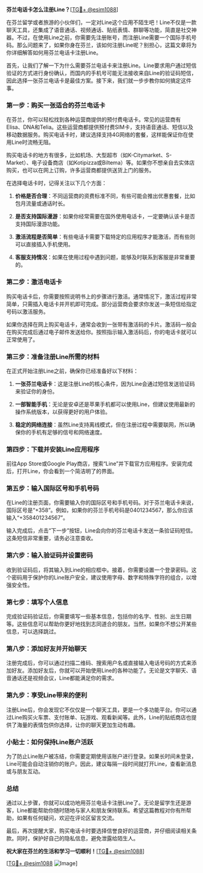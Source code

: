 **芬兰电话卡怎么注册Line？**[[TG💪+ @esim1088](https://t.me/s/esim1088)]

在芬兰留学或者旅游的小伙伴们，一定对Line这个应用不陌生吧！Line不仅是一款聊天工具，还集成了语音通话、视频通话、贴纸表情、群聊等功能，简直是社交神器。不过，在使用Line之前，你需要先注册账号，而注册Line需要一个国际手机号码。那么问题来了，如果你身在芬兰，该如何注册Line呢？别担心，这篇文章将为你详细解答如何用芬兰电话卡注册Line。

首先，让我们了解一下为什么需要芬兰电话卡来注册Line。Line要求用户通过短信验证的方式进行身份确认，而国内的手机号可能无法接收来自Line的验证码短信，因此选择一张芬兰电话卡是最佳方案。接下来，我们就一步步教你如何搞定这件事。

### **第一步：购买一张适合的芬兰电话卡**

在芬兰，你可以轻松找到各种运营商提供的预付费电话卡。常见的运营商有Elisa、DNA和Telia。这些运营商都提供预付费SIM卡，支持语音通话、短信以及移动数据服务。购买电话卡时，建议选择支持4G网络的套餐，这样能保证你在使用Line时流畅无阻。

购买电话卡的地方有很多，比如机场、大型超市（如K-Citymarket、S-Market）、电子设备商店（如Kotipizza或Biltema）等。如果你不想亲自去实体店购买，也可以在网上订购，许多运营商都提供送货上门的服务。

在选择电话卡时，记得关注以下几个方面：

1. **价格是否合理**：不同运营商的资费标准不同，有些可能会推出优惠套餐，比如包月流量或通话时长。
   
2. **是否支持国际漫游**：如果你经常需要在国外使用电话卡，一定要确认该卡是否支持国际漫游功能。

3. **激活流程是否简单**：有些电话卡需要下载特定的应用程序才能激活，而有些则可以直接插入手机使用。

4. **客服支持情况**：如果在使用过程中遇到问题，能够及时联系到客服是非常重要的。

### **第二步：激活电话卡**

购买电话卡后，你需要按照说明书上的步骤进行激活。通常情况下，激活过程非常简单，只需插入电话卡并开机即可完成。部分运营商会要求你发送一条短信给指定号码以激活服务。

如果你选择在网上购买电话卡，通常会收到一张带有激活码的卡片。激活码一般会在购买完成后通过电子邮件发送给你。按照指示输入激活码后，你的电话卡就可以正常使用了。

### **第三步：准备注册Line所需的材料**

在正式开始注册Line之前，确保你已经准备好以下材料：

1. **一张芬兰电话卡**：这是注册Line的核心条件，因为Line会通过短信发送验证码来验证你的身份。

2. **一部智能手机**：无论是安卓还是苹果手机都可以使用Line，但建议使用最新的操作系统版本，以获得更好的用户体验。

3. **稳定的网络连接**：虽然Line支持离线模式，但在注册过程中需要联网，所以确保你的手机有足够的信号和网络速度。

### **第四步：下载并安装Line应用程序**

前往App Store或Google Play商店，搜索“Line”并下载官方应用程序。安装完成后，打开Line，你会看到一个简洁明了的界面。

### **第五步：输入国际区号和手机号码**

在Line的注册页面，你需要输入你的国际区号和手机号码。对于芬兰电话卡来说，国际区号是“+358”。例如，如果你的芬兰手机号码是0401234567，那么你应该输入“+358401234567”。

输入完成后，点击“下一步”按钮，Line会向你的芬兰电话卡发送一条验证码短信。这条短信非常重要，请务必注意查收。

### **第六步：输入验证码并设置密码**

收到验证码后，将其输入到Line的相应框中。接着，你需要设置一个登录密码。这个密码用于保护你的Line账户安全，建议使用字母、数字和特殊字符的组合，以增强安全性。

### **第七步：填写个人信息**

完成验证码验证后，你需要填写一些基本信息，包括你的名字、性别、出生日期等。这些信息可以帮助你更好地找到志同道合的朋友。当然，如果你不想公开某些信息，可以选择跳过。

### **第八步：添加好友并开始聊天**

注册完成后，你可以通过扫描二维码、搜索用户名或直接输入电话号码的方式来添加好友。添加好友后，你就可以开始使用Line的各种功能了。无论是文字聊天、语音通话还是视频会议，Line都能满足你的需求。

### **第九步：享受Line带来的便利**

注册Line后，你会发现它不仅仅是一个聊天工具，更是一个多功能平台。你可以通过Line购买火车票、支付账单、玩游戏、观看新闻等。此外，Line的贴纸商店也提供了海量的表情包供你选择，让你的聊天更加生动有趣。

### **小贴士：如何保持Line账户活跃**

为了防止Line账户被冻结，你需要定期使用该账户进行登录。如果长时间未登录，Line可能会自动注销你的账户。因此，建议每隔一段时间就打开Line，查看新消息或与朋友互动。

### **总结**

通过以上步骤，你就可以成功地用芬兰电话卡注册Line了。无论是留学生还是游客，Line都能帮助你随时随地与家人和朋友保持联系。希望这篇教程对你有所帮助，如果有任何疑问，欢迎在评论区留言交流。

最后，再次提醒大家，购买电话卡时要选择信誉良好的运营商，并仔细阅读相关条款。同时，保护好自己的隐私信息，避免泄露给陌生人。

**祝大家在芬兰的生活和学习一切顺利！**[[TG💪+ @esim1088](https://t.me/s/esim1088)]

[[TG💪+ @esim1088](https://t.me/s/esim1088) ![Image](https://i.postimg.cc/4NQfJmqS/Snipaste-2025-05-13-00-14-12.png)]